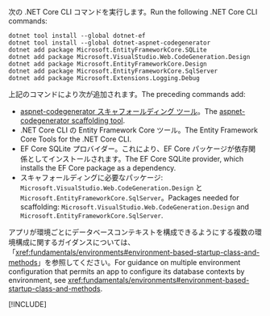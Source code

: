 <span data-ttu-id="b3bc0-101">次の .NET Core CLI コマンドを実行します。</span><span class="sxs-lookup"><span data-stu-id="b3bc0-101">Run the following .NET Core CLI commands:</span></span>

```dotnetcli
dotnet tool install --global dotnet-ef
dotnet tool install --global dotnet-aspnet-codegenerator
dotnet add package Microsoft.EntityFrameworkCore.SQLite
dotnet add package Microsoft.VisualStudio.Web.CodeGeneration.Design
dotnet add package Microsoft.EntityFrameworkCore.Design
dotnet add package Microsoft.EntityFrameworkCore.SqlServer
dotnet add package Microsoft.Extensions.Logging.Debug
```

<span data-ttu-id="b3bc0-102">上記のコマンドにより次が追加されます。</span><span class="sxs-lookup"><span data-stu-id="b3bc0-102">The preceding commands add:</span></span>

* <span data-ttu-id="b3bc0-103">[aspnet-codegenerator スキャフォールディング ツール](xref:fundamentals/tools/dotnet-aspnet-codegenerator)。</span><span class="sxs-lookup"><span data-stu-id="b3bc0-103">The [aspnet-codegenerator scaffolding tool](xref:fundamentals/tools/dotnet-aspnet-codegenerator).</span></span>
* <span data-ttu-id="b3bc0-104">.NET Core CLI の Entity Framework Core ツール。</span><span class="sxs-lookup"><span data-stu-id="b3bc0-104">The Entity Framework Core Tools for the .NET Core CLI.</span></span>
* <span data-ttu-id="b3bc0-105">EF Core SQLite プロバイダー。これにより、EF Core パッケージが依存関係としてインストールされます。</span><span class="sxs-lookup"><span data-stu-id="b3bc0-105">The EF Core SQLite provider, which installs the EF Core package as a dependency.</span></span>
* <span data-ttu-id="b3bc0-106">スキャフォールディングに必要なパッケージ: `Microsoft.VisualStudio.Web.CodeGeneration.Design` と `Microsoft.EntityFrameworkCore.SqlServer`。</span><span class="sxs-lookup"><span data-stu-id="b3bc0-106">Packages needed for scaffolding: `Microsoft.VisualStudio.Web.CodeGeneration.Design` and `Microsoft.EntityFrameworkCore.SqlServer`.</span></span>

<span data-ttu-id="b3bc0-107">アプリが環境ごとにデータベースコンテキストを構成できるようにする複数の環境構成に関するガイダンスについては、「<xref:fundamentals/environments#environment-based-startup-class-and-methods>」を参照してください。</span><span class="sxs-lookup"><span data-stu-id="b3bc0-107">For guidance on multiple environment configuration that permits an app to configure its database contexts by environment, see <xref:fundamentals/environments#environment-based-startup-class-and-methods>.</span></span>

[!INCLUDE[](~/includes/scaffoldTFM.md)]